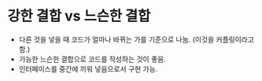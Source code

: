 # 강한 결합 vs 느슨한 결합
- 다른 것을 넣을 때 코드가 얼마나 바뀌는 가를 기준으로 나눔. (이것을 커플링이라고 함.)
- 가능한 느슨한 결합으로 코드를 작성하는 것이 좋음.
- 인터페이스를 중간에 끼워 넣음으로서 구현 가능.
